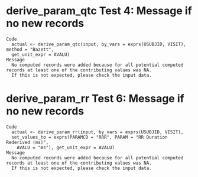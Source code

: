 # derive_param_qtc Test 4: Message if no new records

    Code
      actual <- derive_param_qtc(input, by_vars = exprs(USUBJID, VISIT), method = "Bazett",
      get_unit_expr = AVALU)
    Message
      No computed records were added because for all potential computed records at least one of the contributing values was NA.
      If this is not expected, please check the input data.

# derive_param_rr Test 6: Message if no new records

    Code
      actual <- derive_param_rr(input, by_vars = exprs(USUBJID, VISIT),
      set_values_to = exprs(PARAMCD = "RRR", PARAM = "RR Duration Rederived (ms)",
        AVALU = "ms"), get_unit_expr = AVALU)
    Message
      No computed records were added because for all potential computed records at least one of the contributing values was NA.
      If this is not expected, please check the input data.


